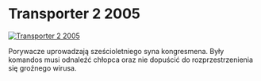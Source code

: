 Transporter 2 2005 
=============
[![Transporter 2 2005 ](http://vidos.pl/images/player.gif)](http://vidos.pl/transporter-2-2005)

 Porywacze uprowadzają sześcioletniego syna kongresmena. Były komandos musi odnaleźć chłopca oraz nie dopuścić do rozprzestrzenienia się groźnego wirusa.
